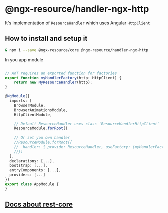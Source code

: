 # @ngx-resource/handler-ngx-http

It's implementation of `ResourceHandler` which uses Angular `HttpClient`

## How to install and setup it
```bash
& npm i --save @ngx-resource/core @ngx-resource/handler-ngx-http
```

In you app module
```typescript

// AoT requires an exported function for factories
export function myHandlerFactory(http: HttpClient) {
    return new MyResourceHandler(http);
}

@NgModule({
  imports: [
    BrowserModule,
    BrowserAnimationsModule,
    HttpClientModule,

    // Default ResourceHandler uses class `ResourceHandlerHttpClient`
    ResourceModule.forRoot()
    
    // Or set you own handler
    //ResourceModule.forRoot({
    //  handler: { provide: ResourceHandler, useFactory: (myHandlerFactory), deps: [HttpClient] }
    //})
  ],
  declarations: [...],
  bootstrap: [...],
  entryComponents: [...],
  providers: [...]
})
export class AppModule {
}
```

## [Docs about rest-core](https://github.com/troyanskiy/rest-core/blob/master/README.md)
